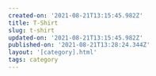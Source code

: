 ```yaml
---
created-on: '2021-08-21T13:15:45.982Z'
title: T-Shirt
slug: t-shirt
updated-on: '2021-08-21T13:15:45.982Z'
published-on: '2021-08-21T13:28:24.344Z'
layout: '[category].html'
tags: category
---
```



